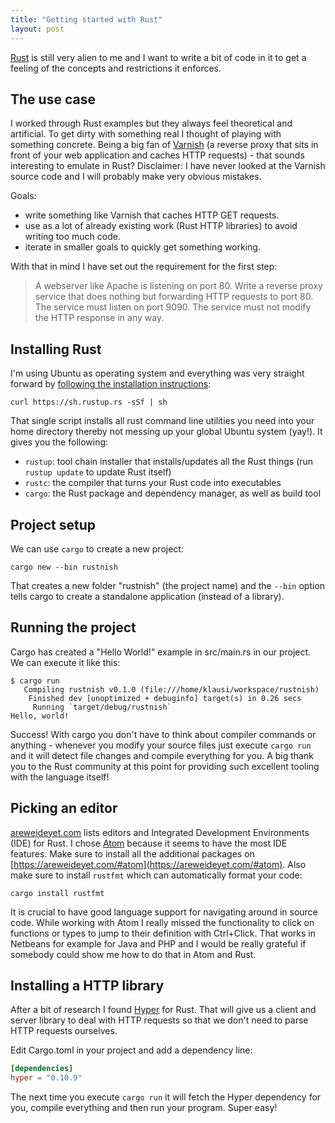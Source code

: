 ```yaml
---
title: "Getting started with Rust"
layout: post
---
```


[Rust](https://www.rust-lang.org) is still very alien to me and I want to write a bit of code in it to get a
feeling of the concepts and restrictions it enforces.

## The use case

I worked through Rust examples but they always feel theoretical and artificial. To get dirty with something real I thought of playing with something concrete. Being a big fan of
[Varnish](https://varnish-cache.org/) (a reverse proxy that sits in front of
your web application and caches HTTP requests) - that sounds interesting to emulate in Rust? Disclaimer: I have never looked
at the Varnish source code and I will probably make very obvious mistakes.

Goals:
* write something like Varnish that caches HTTP GET requests.
* use as a lot of already existing work (Rust HTTP libraries) to avoid writing too much code.
* iterate in smaller goals to quickly get something working.

With that in mind I have set out the requirement for the first step:

> A webserver like Apache is listening on port 80. Write a reverse proxy service
that does nothing but forwarding HTTP requests to port 80. The service must
listen on port 9090. The service must not modify the HTTP response in any way.

## Installing Rust

I'm using Ubuntu as operating system and everything was very straight forward by [following the installation instructions](https://www.rust-lang.org/en-US/install.html):

```
curl https://sh.rustup.rs -sSf | sh
```

That single script installs all rust command line utilities you need into your home directory thereby not messing up your global Ubuntu system (yay!). It gives you the following:

* ```rustup```: tool chain installer that installs/updates all the Rust things (run ```rustup update``` to update Rust itself)
* ```rustc```: the compiler that turns your Rust code into executables
* ```cargo```: the Rust package and dependency manager, as well as build tool

## Project setup

We can use ```cargo``` to create a new project:

```
cargo new --bin rustnish
```

That creates a new folder "rustnish" (the project name) and the ```--bin``` option tells cargo to create a standalone application (instead of a library).

## Running the project

Cargo has created a "Hello World!" example in src/main.rs in our project. We can execute it like this:

```
$ cargo run
   Compiling rustnish v0.1.0 (file:///home/klausi/workspace/rustnish)
    Finished dev [unoptimized + debuginfo] target(s) in 0.26 secs
     Running `target/debug/rustnish`
Hello, world!
```

Success! With cargo you don't have to think about compiler commands or anything - whenever you modify your source files just execute ```cargo run``` and it will detect file changes and compile everything for you. A big thank you to the Rust community at this point for providing such excellent tooling with the language itself!

## Picking an editor

[areweideyet.com](https://areweideyet.com/) lists editors and Integrated Development Environments (IDE) for Rust. I chose [Atom](https://atom.io/) because it seems to have the most IDE features. Make sure to install all the additional packages on [https://areweideyet.com/#atom](https://areweideyet.com/#atom). Also make sure to install ```rustfmt``` which can automatically format your code:

```
cargo install rustfmt
```

It is crucial to have good language support for navigating around in source code. While working with Atom I really missed the functionality to click on functions or types to jump to their definition with Ctrl+Click. That works in Netbeans for example for Java and PHP and I would be really grateful if somebody could show me how to do that in Atom and Rust.

## Installing a HTTP library

After a bit of research I found [Hyper](https://hyper.rs/) for Rust. That will give us a client and server library to deal with HTTP requests so that we don't need to parse HTTP requests ourselves.

Edit Cargo.toml in your project and add a dependency line:

```toml
[dependencies]
hyper = "0.10.9"
```

The next time you execute ```cargo run``` it will fetch the Hyper dependency for you, compile everything and then run your program. Super easy!

